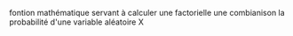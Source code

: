 fontion mathématique servant à calculer une factorielle
                                        une combianison 
                                        la probabilité d'une variable aléatoire X
